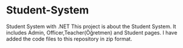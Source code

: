 # Student-System
Student System with .NET
This project is about the Student System. It includes Admin, Officer,Teacher(Öğretmen) and Student pages. I have added the code files to this repository in zip format.
